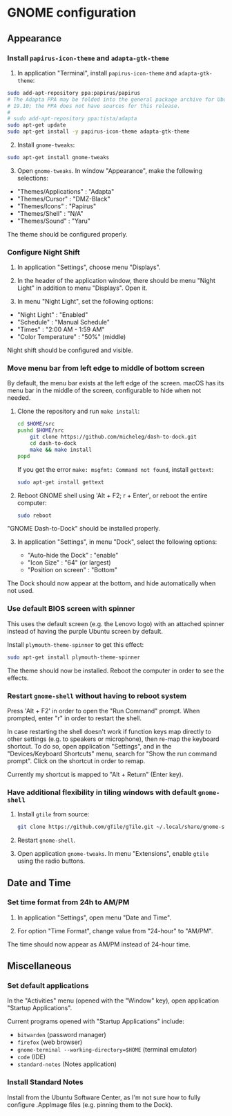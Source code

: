 # GNOME configuration

## Appearance

### Install `papirus-icon-theme` and `adapta-gtk-theme`

1. In application "Terminal", install `papirus-icon-theme` and `adapta-gtk-theme`:

```bash
sudo add-apt-repository ppa:papirus/papirus
# The Adapta PPA may be folded into the general package archive for Ubuntu
# 19.10; the PPA does not have sources for this release.
#
# sudo add-apt-repository ppa:tista/adapta
sudo apt-get update
sudo apt-get install -y papirus-icon-theme adapta-gtk-theme
```

2. Install `gnome-tweaks`:

```bash
sudo apt-get install gnome-tweaks
```

3. Open `gnome-tweaks`. In window "Appearance", make the following selections:

- "Themes/Applications" : "Adapta"
- "Themes/Cursor" : "DMZ-Black"
- "Themes/Icons" : "Papirus"
- "Themes/Shell" : "N/A"
- "Themes/Sound" : "Yaru"

The theme should be configured properly.

### Configure Night Shift

1. In application "Settings", choose menu "Displays".

2. In the header of the application window, there should be menu "Night Light"
   in addition to menu "Displays". Open it.

3. In menu "Night Light", set the following options:

- "Night Light" : "Enabled"
- "Schedule" : "Manual Schedule"
- "Times" : "2:00 AM - 1:59 AM"
- "Color Temperature" : "50%" (middle)

Night shift should be configured and visible.

### Move menu bar from left edge to middle of bottom screen

By default, the menu bar exists at the left edge of the screen. macOS has its
menu bar in the middle of the screen, configurable to hide when not needed.

1.  Clone the repository and run `make install`:

    ```bash
    cd $HOME/src
    pushd $HOME/src
        git clone https://github.com/micheleg/dash-to-dock.git
        cd dash-to-dock
        make && make install
    popd
    ```

    If you get the error `make: msgfmt: Command not found`, install `gettext`:

    ```bash
    sudo apt-get install gettext
    ```

2.  Reboot GNOME shell using 'Alt + F2; r + Enter', or reboot the entire
    computer:

    ```bash
    sudo reboot
    ```

"GNOME Dash-to-Dock" should be installed properly.

3.  In application "Settings", in menu "Dock", select the following options:

    - "Auto-hide the Dock" : "enable"
    - "Icon Size" : "64" (or largest)
    - "Position on screen" : "Bottom"

The Dock should now appear at the bottom, and hide automatically when not used.

### Use default BIOS screen with spinner

This uses the default screen (e.g. the Lenovo logo) with an attached spinner
instead of having the purple Ubuntu screen by default.

Install `plymouth-theme-spinner` to get this effect:

```bash
sudo apt-get install plymouth-theme-spinner
```

The theme should now be installed. Reboot the computer in order to see the
effects.

### Restart `gnome-shell` without having to reboot system

Press 'Alt + F2' in order to open the "Run Command" prompt. When prompted, enter
"r" in order to restart the shell.

In case restarting the shell doesn't work if function keys map directly to other
settings (e.g. to speakers or microphone), then re-map the keyboard shortcut. To
do so, open application "Settings", and in the "Devices/Keyboard Shortcuts"
menu, search for "Show the run command prompt". Click on the shortcut in order
to remap.

Currently my shortcut is mapped to "Alt + Return" (Enter key).

### Have additional flexibility in tiling windows with default `gnome-shell`

1.  Install `gtile` from source:

    ```bash
    git clone https://github.com/gTile/gTile.git ~/.local/share/gnome-shell/extensions/gTile@vibou
    ```

2.  Restart `gnome-shell`.

3.  Open application `gnome-tweaks`. In menu "Extensions", enable `gtile` using
    the radio buttons.

## Date and Time

### Set time format from 24h to AM/PM

1. In application "Settings", open menu "Date and Time".

2. For option "Time Format", change value from "24-hour" to "AM/PM".

The time should now appear as AM/PM instead of 24-hour time.

## Miscellaneous

### Set default applications

In the "Activities" menu (opened with the "Window" key), open application
"Startup Applications".

Current programs opened with "Startup Applications" include:

- `bitwarden` (password manager)
- `firefox` (web browser)
- `gnome-terminal --working-directory=$HOME` (terminal emulator)
- `code` (IDE)
- `standard-notes` (Notes application)

### Install Standard Notes

Install from the Ubuntu Software Center, as I'm not sure how to fully configure
.AppImage files (e.g. pinning them to the Dock).
